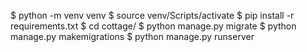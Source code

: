 $ python -m venv venv
$ source venv/Scripts/activate
$ pip install -r requirements.txt
$ cd cottage/
$ python manage.py migrate
$ python manage.py makemigrations
$ python manage.py runserver
